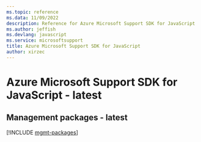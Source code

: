 ```yaml
---
ms.topic: reference
ms.data: 11/09/2022
description: Reference for Azure Microsoft Support SDK for JavaScript
ms.author: jeffish
ms.devlang: javascript
ms.service: microsoftsupport
title: Azure Microsoft Support SDK for JavaScript
author: xirzec
---
```

# Azure Microsoft Support SDK for JavaScript - latest

## Management packages - latest
[!INCLUDE [mgmt-packages](microsoft-support-mgmt-index.md)]